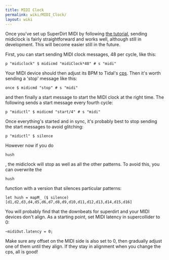 ```yaml
---
title: MIDI Clock
permalink: wiki/MIDI_Clock/
layout: wiki
---
```


<languages/> <translate> Once you've set up SuperDirt MIDI by following
[the tutorial](/wiki/SuperDirt_MIDI_Tutorial "wikilink"), sending midiclock is
fairly straightforward and works well, although still in development.
This will become easier still in the future.

First, you can start sending MIDI clock messages, 48 per cycle, like
this:

    p "midiclock" $ midicmd "midiClock*48" # s "midi"

Your MIDI device should then adjust its BPM to Tidal's
[cps](cps "wikilink"). Then it's worth sending a 'stop' message like
this:

    once $ midicmd "stop" # s "midi" 

and then finally a start message to start the MIDI clock at the right
time. The following sends a start message every fourth cycle:

    p "midictl" $ midicmd "start/4" # s "midi" 

Once everything's started and in sync, it's probably best to stop
sending the start messages to avoid glitching:

    p "midictl" $ silence

However now if you do

    hush

, the midiclock will stop as well as all the other patterns. To avoid
this, you can overwrite the

    hush

function with a version that silences particular patterns:

    let hush = mapM_ ($ silence) [d1,d2,d3,d4,d5,d6,d7,d8,d9,d10,d11,d12,d13,d14,d15,d16]

You will probably find that the downbeats for superdirt and your MIDI
devices don't align. As a starting point, set MIDI latency in
supercollider to 0:

    ~midiOut.latency = 0;

Make sure any offset on the MIDI side is also set to 0, then gradually
adjust one of them until they align. If they stay in alignment when you
change the cps, all is good! </translate>
